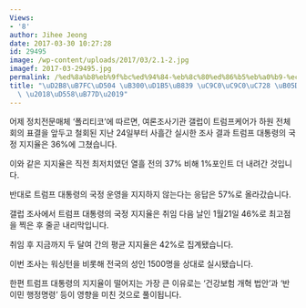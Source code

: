 ```yaml
---
Views:
- '8'
author: Jihee Jeong
date: 2017-03-30 10:27:28
id: 29495
image: /wp-content/uploads/2017/03/2.1-2.jpg
imagef: 2017-03-29495.jpg
permalink: /%ed%8a%b8%eb%9f%bc%ed%94%84-%eb%8c%80%ed%86%b5%eb%a0%b9-%ec%a7%80%ec%a7%80%ec%9c%a8-%eb%81%9d%ec%97%86%eb%8a%94-%ed%95%98%eb%9d%bd/
title: "\uD2B8\uB7FC\uD504 \uB300\uD1B5\uB839 \uC9C0\uC9C0\uC728 \uB05D\uC5C6\uB294\
  \ \u2018\uD558\uB77D\u2019"
---
```


어제 정치전문매체 ‘폴리티코’에 따르면, 여론조사기관 갤럽이 트럼프케어가 하원 전체회의 표결을 앞두고 철회된 지난 24일부터 사흘간 실시한 조사 결과 트럼프 대통령의 국정 지지율은 36%에 그쳤습니다.

이와 같은 지지율은 직전 최저치였던 열흘 전의 37% 비해 1%포인트 더 내려간 것입니다.

반대로 트럼프 대통령의 국정 운영을 지지하지 않는다는 응답은 57%로 올라갔습니다.

갤럽 조사에서 트럼프 대통령의 국정 지지율은 취임 다음 날인 1월21일 46%로 최고점을 찍은 후 줄곧 내리막입니다.

취임 후 지금까지 두 달여 간의 평균 지지율은 42%로 집계됐습니다.

이번 조사는 워싱턴을 비롯해 전국의 성인 1500명을 상대로 실시됐습니다.

한편 트럼프 대통령의 지지율이 떨어지는 가장 큰 이유로는 ‘건강보험 개혁 법안’과 ‘반이민 행정명령’ 등이 영향을 미친 것으로 풀이됩니다.